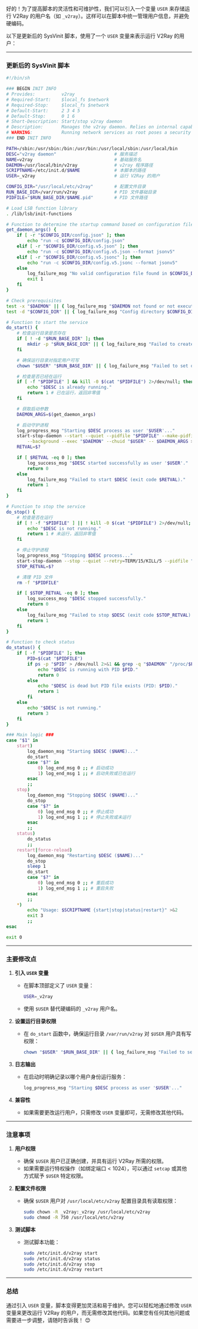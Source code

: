 好的！为了提高脚本的灵活性和可维护性，我们可以引入一个变量 `USER` 来存储运行 V2Ray 的用户名（如 `_v2ray`）。这样可以在脚本中统一管理用户信息，并避免硬编码。

以下是更新后的 SysVinit 脚本，使用了一个 `USER` 变量来表示运行 V2Ray 的用户：

---

### **更新后的 SysVinit 脚本**

```bash
#!/bin/sh

### BEGIN INIT INFO
# Provides:          v2ray
# Required-Start:    $local_fs $network
# Required-Stop:     $local_fs $network
# Default-Start:     2 3 4 5
# Default-Stop:      0 1 6
# Short-Description: Start/stop v2ray daemon
# Description:       Manages the v2ray daemon. Relies on internal capabilities for setup/cleanup.
# WARNING:           Running network services as root poses a security risk.
### END INIT INFO

PATH=/sbin:/usr/sbin:/bin:/usr/bin:/usr/local/sbin:/usr/local/bin
DESC="v2ray daemon"                      # 服务描述
NAME=v2ray                               # 基础服务名
DAEMON=/usr/local/bin/v2ray              # v2ray 程序路径
SCRIPTNAME=/etc/init.d/$NAME             # 本脚本的路径
USER=_v2ray                              # 运行 V2Ray 的用户

CONFIG_DIR="/usr/local/etc/v2ray"        # 配置文件目录
RUN_BASE_DIR=/var/run/v2ray              # PID 文件基础目录
PIDFILE="$RUN_BASE_DIR/$NAME.pid"        # PID 文件路径

# Load LSB function library
. /lib/lsb/init-functions

# Function to determine the startup command based on configuration files
get_daemon_args() {
    if [ -r "$CONFIG_DIR/config.json" ]; then
        echo "run -c $CONFIG_DIR/config.json"
    elif [ -r "$CONFIG_DIR/config.v5.json" ]; then
        echo "run -c $CONFIG_DIR/config.v5.json --format jsonv5"
    elif [ -r "$CONFIG_DIR/config.v5.jsonc" ]; then
        echo "run -c $CONFIG_DIR/config.v5.jsonc --format jsonv5"
    else
        log_failure_msg "No valid configuration file found in $CONFIG_DIR."
        exit 1
    fi
}

# Check prerequisites
test -x "$DAEMON" || { log_failure_msg "$DAEMON not found or not executable"; exit 1; }
test -d "$CONFIG_DIR" || { log_failure_msg "Config directory $CONFIG_DIR not found or not readable"; exit 1; }

# Function to start the service
do_start() {
    # 检查运行目录是否存在
    if [ ! -d "$RUN_BASE_DIR" ]; then
        mkdir -p "$RUN_BASE_DIR" || { log_failure_msg "Failed to create $RUN_BASE_DIR"; return 1; }
    fi

    # 确保运行目录对指定用户可写
    chown "$USER" "$RUN_BASE_DIR" || { log_failure_msg "Failed to set ownership of $RUN_BASE_DIR to $USER"; return 1; }

    # 检查是否已经在运行
    if [ -f "$PIDFILE" ] && kill -0 $(cat "$PIDFILE") 2>/dev/null; then
        echo "$DESC is already running."
        return 1 # 已在运行，返回非零值
    fi

    # 获取启动参数
    DAEMON_ARGS=$(get_daemon_args)

    # 启动守护进程
    log_progress_msg "Starting $DESC process as user '$USER'..."
    start-stop-daemon --start --quiet --pidfile "$PIDFILE" --make-pidfile \
        --background --exec "$DAEMON" --chuid "$USER" -- $DAEMON_ARGS > /dev/null 2>&1
    RETVAL=$?

    if [ $RETVAL -eq 0 ]; then
        log_success_msg "$DESC started successfully as user '$USER'."
        return 0
    else
        log_failure_msg "Failed to start $DESC (exit code $RETVAL)."
        return 1
    fi
}

# Function to stop the service
do_stop() {
    # 检查是否在运行
    if [ ! -f "$PIDFILE" ] || ! kill -0 $(cat "$PIDFILE") 2>/dev/null; then
        echo "$DESC is not running."
        return 1 # 未运行，返回非零值
    fi

    # 停止守护进程
    log_progress_msg "Stopping $DESC process..."
    start-stop-daemon --stop --quiet --retry=TERM/15/KILL/5 --pidfile "$PIDFILE"
    STOP_RETVAL=$?

    # 清理 PID 文件
    rm -f "$PIDFILE"

    if [ $STOP_RETVAL -eq 0 ]; then
        log_success_msg "$DESC stopped successfully."
        return 0
    else
        log_failure_msg "Failed to stop $DESC (exit code $STOP_RETVAL)."
        return 1
    fi
}

# Function to check status
do_status() {
    if [ -f "$PIDFILE" ]; then
        PID=$(cat "$PIDFILE")
        if ps -p "$PID" > /dev/null 2>&1 && grep -q "$DAEMON" "/proc/$PID/cmdline"; then
            echo "$DESC is running with PID $PID."
            return 0
        else
            echo "$DESC is dead but PID file exists (PID: $PID)."
            return 1
        fi
    else
        echo "$DESC is not running."
        return 3
    fi
}

### Main logic ###
case "$1" in
    start)
        log_daemon_msg "Starting $DESC ($NAME)..."
        do_start
        case "$?" in
            0) log_end_msg 0 ;; # 启动成功
            1) log_end_msg 1 ;; # 启动失败或已在运行
        esac
        ;;
    stop)
        log_daemon_msg "Stopping $DESC ($NAME)..."
        do_stop
        case "$?" in
            0) log_end_msg 0 ;; # 停止成功
            1) log_end_msg 1 ;; # 停止失败或未运行
        esac
        ;;
    status)
        do_status
        ;;
    restart|force-reload)
        log_daemon_msg "Restarting $DESC ($NAME)..."
        do_stop
        sleep 1
        do_start
        case "$?" in
            0) log_end_msg 0 ;; # 重启成功
            1) log_end_msg 1 ;; # 重启失败
        esac
        ;;
    *)
        echo "Usage: $SCRIPTNAME {start|stop|status|restart}" >&2
        exit 3
        ;;
esac

exit 0
```

---

### **主要修改点**

1. **引入 `USER` 变量**
   - 在脚本顶部定义了 `USER` 变量：
     ```bash
     USER=_v2ray
     ```
   - 使用 `$USER` 替代硬编码的 `_v2ray` 用户名。

2. **设置运行目录权限**
   - 在 `do_start` 函数中，确保运行目录 `/var/run/v2ray` 对 `$USER` 用户具有写权限：
     ```bash
     chown "$USER" "$RUN_BASE_DIR" || { log_failure_msg "Failed to set ownership of $RUN_BASE_DIR to $USER"; return 1; }
     ```

3. **日志输出**
   - 在启动时明确记录以哪个用户身份运行服务：
     ```bash
     log_progress_msg "Starting $DESC process as user '$USER'..."
     ```

4. **兼容性**
   - 如果需要更改运行用户，只需修改 `USER` 变量即可，无需修改其他代码。

---

### **注意事项**

1. **用户权限**
   - 确保 `$USER` 用户已正确创建，并具有运行 V2Ray 所需的权限。
   - 如果需要运行特权操作（如绑定端口 < 1024），可以通过 `setcap` 或其他方式赋予 `$USER` 特定权限。

2. **配置文件权限**
   - 确保 `$USER` 用户对 `/usr/local/etc/v2ray` 配置目录具有读取权限：
     ```bash
     sudo chown -R _v2ray:_v2ray /usr/local/etc/v2ray
     sudo chmod -R 750 /usr/local/etc/v2ray
     ```

3. **测试脚本**
   - 测试脚本功能：
     ```bash
     sudo /etc/init.d/v2ray start
     sudo /etc/init.d/v2ray status
     sudo /etc/init.d/v2ray stop
     sudo /etc/init.d/v2ray restart
     ```

---

### **总结**

通过引入 `USER` 变量，脚本变得更加灵活和易于维护。您可以轻松地通过修改 `USER` 变量来更改运行 V2Ray 的用户，而无需修改其他代码。如果您有任何其他问题或需要进一步调整，请随时告诉我！ 😊
